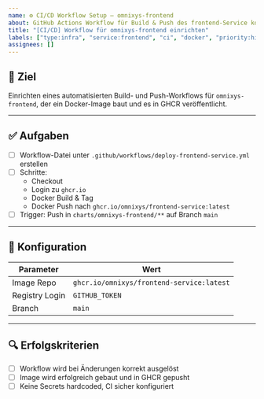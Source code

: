 ```yaml
---
name: ⚙️ CI/CD Workflow Setup – omnixys-frontend
about: GitHub Actions Workflow für Build & Push des frontend-Service konfigurieren
title: "[CI/CD] Workflow für omnixys-frontend einrichten"
labels: ["type:infra", "service:frontend", "ci", "docker", "priority:high"]
assignees: []
---
```


## 🎯 Ziel

Einrichten eines automatisierten Build- und Push-Workflows für `omnixys-frontend`, der ein Docker-Image baut und es in GHCR veröffentlicht.

---

## ✅ Aufgaben

- [ ] Workflow-Datei unter `.github/workflows/deploy-frontend-service.yml` erstellen
- [ ] Schritte:
  - Checkout
  - Login zu `ghcr.io`
  - Docker Build & Tag
  - Docker Push nach `ghcr.io/omnixys/frontend-service:latest`
- [ ] Trigger: Push in `charts/omnixys-frontend/**` auf Branch `main`

---

## 🔧 Konfiguration

| Parameter         | Wert                                             |
|------------------|--------------------------------------------------|
| Image Repo        | `ghcr.io/omnixys/frontend-service:latest`     |
| Registry Login    | `GITHUB_TOKEN`                                  |
| Branch            | `main`                                          |

---

## 🔍 Erfolgskriterien

- [ ] Workflow wird bei Änderungen korrekt ausgelöst
- [ ] Image wird erfolgreich gebaut und in GHCR gepusht
- [ ] Keine Secrets hardcoded, CI sicher konfiguriert
